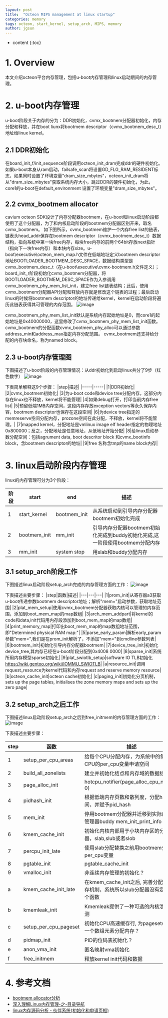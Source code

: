 ```yaml
---
layout: post
title:  "Octeon MIPS management at linux startup"
categories: memory
tags: octeon, start_kernel, setup_arch, MIPS, memory
author: jgsun
---
```



* content
{:toc}

# 1. Overview
本文介绍octeon平台内存管理，包括u-boot内存管理和linux启动期间的内存管理。












# 2. u-boot内存管理
u-boot阶段关于内存的分为：DDR初始化，cvmx_bootmem分配器初始化，内存分配和释放，并在boot liunx将bootmem descriptor（cvmx_bootmem_desc_t）地址给linux kernel。
## 2.1 DDR初始化
在board_init_f/init_sequence阶段调用octeon_init_dram完成ddr的硬件初始化。如果u-boot本身从ram启动，failsafe_scan将设置GD_FLG_RAM_RESIDENT标志，如果同时设置了环境变量"dram_size_mbytes"，octeon_init_dram将从"dram_size_mbytes"获取系统内存大小，跳过DDR的硬件初始化，为此，core1的u-boot在default_environment 设置了环境变量"dram_size_mbytes"。
## 2.2 cvmx_bootmem allocator
cavium octeon SDK设计了内存分配器bootmem，在u-boot和linux启动阶段都使用了这个分配器，为了和内核启动阶段的bootmem分配器区别开来，取名cvmx_bootmem。
如下图所示，cvmx_bootmem维护一个内存free list的链表，链表头head_addr保存在bootmem descriptor（cvmx_bootmem_desc_t）数据结构，指向系统中第一块free内存，每块free内存的前两个64bit存放next指针（指向下一块free内存）和本快内存size。u-boot\executive\octeon_mem_map.h文件在低端地址定义bootmem descriptor地址BOOTLOADER_BOOTMEM_DESC_SPACE，数据结构类型是cvmx_bootmem_desc_t（在u-boot\executive\cvmx-bootmem.h文件定义）；board_init_r阶段初始化cvmx_bootmem分配器，将BOOTLOADER_BOOTMEM_DESC_SPACE作为入参调用cvmx_bootmem_phy_mem_list_init，建立free list链表结构；此后，使用cvmx_bootmem分配器API分配和释放内存就是修改这个链表的过程；最后启动linux的时候将bootmem descriptor的地址传递给kernel，kernel在启动阶段将遍历此链表获得其可管理的内存范围。
![image](/images/posts/mem/mem-mips/mem-list.pnt)


cvmx_bootmem_phy_mem_list_init默认是系统内存起始地址是0，而core1的起始地址是0x40000000，这里修改了cvmx_bootmem_phy_mem_list_init函数。
cvmx_bootmem的分配函数cvmx_bootmem_phy_alloc可以通过参数address_min和address_max指定内存分配范围。
cvmx_bootmem还支持给分配的内存块命名，称为named block。
## 2.3 u-boot内存管理图
下图描述了u-boot阶段的内存管理情况：从ddr初始化到启动linux共分了9步（红色数字）
![image](/images/posts/mem/mem-mips/mem-uboot.png)


下表简单解释这9个步骤：
|step|描述|
|-----|-----|
|1|DDR初始化|
|2|cvmx_bootmem初始化|
|3|为u-boot code和device tree分配内存，这部分内存在linux也不释放，kernel将不能管理|
|4|如果debug打开，打印当前内存free list|
|5|预留低端1MB内存空间，这段内存存放exception vectors等永久保存内容，bootmem descriptor也保存在这段空间|
|6|为device tree指定的memreserve空间分配内存，prozone空间在此分配，不释放，kernel将不能管理。|
|7|mapped kernel，分配地址是vmlinux image elf header指定的物理地址0x800000；反之，分配地址是任意地址，从低地址开始分配|
|8|给linux启动参数分配空间：包括agrument data, boot descritor block 和cvmx_bootinfo block，含bootmem descriptor的地址|
|9|free 名称含tmp的name block内存|


# 3. linux启动阶段内存管理
linux的内存管理可分为3个阶段：

|阶段|start|end|描述|
|---|---|---|---|
|1|start_kernel|bootmem_init|从系统启动到引导内存分配器bootmem初始化完成|
|2|bootmem_init|mm_init|引导内存分配器bootmem初始化完成到buddy初始化完成,这一阶段使用bootmem分配内存|
|3|mm_init|system stop|用slab和buddy分配内存|

## 3.1 setup_arch阶段工作
下图描述linux启动阶段setup_arch完成的内存管理方面的工作：
![image](/images/posts/mem/mem-mips/mem_setup_arch.png)


下表描述主要步骤：
|step|函数|描述|
|---|---|---|
|1|prom_init|从寄存器a3获取u-boot传递参数bootmem descriptor地址；解析"mem="启动参数，获取地址范围|
|2|plat_mem_setup|使用cvmx_bootmem分配器获取内核可以管理的内存范围，添加到boot_mem_map的map数组|
|3|arch_mem_addpart|将kernel的code和data,init代码用内存段添加到boot_mem_map的map数组|
|4|print_memory_map|打印出boot_mem_map的map数组地址范围，即"Determined physical RAM map:"|
|5|parse_early_param|解析early_param参数"mem=",我们是在prom_init解析了，不添加"mem="到cmdline参数列表|
|6|bootmem_init|初始化引导内存分配器bootmem|
|7|device_tree_init|初始化device_tree,其内存已经在u-boot阶段分配到0x4008 0000|
|8|sparse_init|系统所用内存模型sparse初始化|
|9|plat_swiotlb_setup|software IO TLB初始化 https://wiki.gentoo.org/wiki/IOMMU_SWIOTLB|
|a|resource_init|调用request_resource为kernel代码和内存request and reserve memory resource|
|b|octeon_cache_init|octeon cache初始化|
|c|paging_init|初始化分页机制，sets up the page tables, initialises the zone memory maps and sets up the zero page|


## 3.2 setup_arch之后工作
下图描述linux启动阶段setup_arch之后到free_initmem的内存管理方面的工作：
![image](/images/posts/mem/mem-mips/mem-start_kernel.png)

下表描述主要步骤：

|step|函数|描述|
|---|---|---|
|1|setup_per_cpu_areas|给每个CPU分配内存，为系统中的每个CPU的per_cpu变量申请空间|
|2|build_all_zonelists|建立并初始化结点和内存域的数据结构|
|3|page_alloc_init|hotcpu_notifier(page_alloc_cpu_notifier, 0)|
|4|pidhash_init|根据低端内存页数和散列度，分配hash空间，并赋予pid_hash|
|5|mem_init|停用bootmem分配器并迁移到实际的内存管理器buddy mem_init_print_info|
|6|kmem_cache_init|初始化内核内部用于小块内存区的分配器，slab,slub或者slob|
|7|percpu_init_late|使用slab分配替换之前用bootmem分配的per_cpu变量|
|8|pgtable_init|pgtable_cache_init|
|9|vmalloc_init|非连续内存管理的初始化？|
|a|kmem_cache_init_late|在kmem_cache_init之后, 完善分配器的缓存机制，系统所以slub分配器没有定义这个函数|
|b|kmemleak_init|Kmemleak提供了一种可选的内核泄漏检测|
|c|setup_per_cpu_pageset|初始化CPU高速缓存行, 为pagesets的第一个数组元素分配内存？|
|d|pidmap_init|PID的位码表初始化？|
|e|anon_vma_init|匿名映射vma初始化|
|f|free_initmem|释放kernel init代码和数据|

# 4. 参考文档
* [bootmem allocator分析](https://blog.csdn.net/kris_fei/article/details/8703433)
* [深入理解Linux内存管理-之-目录导航](https://blog.csdn.net/gatieme/article/details/52384965)
* [linux内存源码分析 - 伙伴系统(初始化和申请页框)](https://www.cnblogs.com/tolimit/p/4610974.html)

